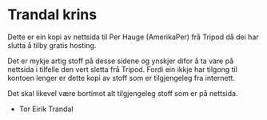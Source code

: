 # Trandal krins

Dette er ein kopi av nettsida til Per Hauge (AmerikaPer) frå Tripod då dei har slutta å tilby gratis hosting.

Det er mykje artig stoff på desse sidene og ynskjer difor å ta vare på nettsida i tilfelle den vert sletta frå Tripod.
Fordi ein ikkje har tilgong til kontoen lenger er dette kopi av stoff som er tilgjengeleg fra internett. 

Det skal likevel være bortimot alt tilgjengeleg stoff som er på nettsida.

- Tor Eirik Trandal
